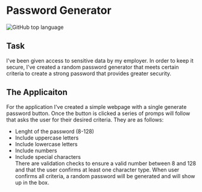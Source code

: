 # Password Generator
![GitHub top language](https://img.shields.io/github/languages/top/israel-molestina/password-generator)

## Task
I've been given access to sensitive data by my employer. In order to keep it secure, I've created a random password generator that meets certain criteria to create a strong password that provides greater security. 

## The Applicaiton
For the application I've created a simple webpage with a single generate password button. Once the button is clicked a series of promps will follow that asks the user for their desired criteria. They are as follows:
* Lenght of the password (8-128)
* Include uppercase letters
* Include lowercase letters
* Include numbers
* Include special characters  
There are validation checks to ensure a valid number between 8 and 128 and that the user confirms at least one character type.
When user confirms all criteria, a random password will be generated and will show up in the box.